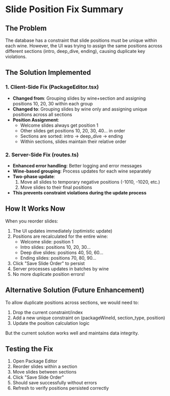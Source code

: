 # Slide Position Fix Summary

## The Problem
The database has a constraint that slide positions must be unique within each wine. However, the UI was trying to assign the same positions across different sections (intro, deep_dive, ending), causing duplicate key violations.

## The Solution Implemented

### 1. Client-Side Fix (PackageEditor.tsx)
- **Changed from**: Grouping slides by wine+section and assigning positions 10, 20, 30 within each group
- **Changed to**: Grouping slides by wine only and assigning unique positions across all sections
- **Position Assignment**:
  - Welcome slides always get position 1
  - Other slides get positions 10, 20, 30, 40... in order
  - Sections are sorted: intro → deep_dive → ending
  - Within sections, slides maintain their relative order

### 2. Server-Side Fix (routes.ts)
- **Enhanced error handling**: Better logging and error messages
- **Wine-based grouping**: Process updates for each wine separately
- **Two-phase update**:
  1. Move all slides to temporary negative positions (-1010, -1020, etc.)
  2. Move slides to their final positions
- **This prevents constraint violations during the update process**

## How It Works Now

When you reorder slides:
1. The UI updates immediately (optimistic update)
2. Positions are recalculated for the entire wine:
   - Welcome slide: position 1
   - Intro slides: positions 10, 20, 30...
   - Deep dive slides: positions 40, 50, 60...
   - Ending slides: positions 70, 80, 90...
3. Click "Save Slide Order" to persist
4. Server processes updates in batches by wine
5. No more duplicate position errors!

## Alternative Solution (Future Enhancement)

To allow duplicate positions across sections, we would need to:
1. Drop the current constraint/index
2. Add a new unique constraint on (packageWineId, section_type, position)
3. Update the position calculation logic

But the current solution works well and maintains data integrity.

## Testing the Fix
1. Open Package Editor
2. Reorder slides within a section
3. Move slides between sections
4. Click "Save Slide Order"
5. Should save successfully without errors
6. Refresh to verify positions persisted correctly